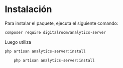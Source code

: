 # Instalación

Para instalar el paquete, ejecuta el siguiente comando:

```bash
composer require digitalroom/analytics-server

```

Luego utiliza

```bash
php artisan analytics-server:install

```

```phpg
    php artisan analytics-server:install
```
